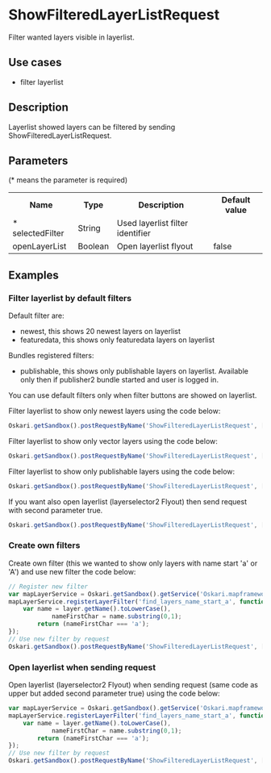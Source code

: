 # ShowFilteredLayerListRequest

Filter wanted layers visible in layerlist.

## Use cases

- filter layerlist

## Description

Layerlist showed layers can be filtered by sending ShowFilteredLayerListRequest.

## Parameters

(* means the parameter is required)

<table class="table">
<tr>
  <th> Name</th><th> Type</th><th> Description</th><th> Default value</th>
</tr>
<tr>
  <td>* selectedFilter</td><td>String</td><td>Used layerlist filter identifier</td><td> </td>
</tr>
<tr>
  <td>openLayerList</td><td>Boolean</td><td>Open layerlist flyout</td><td>false</td>
</tr>
</table>

## Examples

### Filter layerlist by default filters

Default filter are:
* newest, this shows 20 newest layers on layerlist
* featuredata, this shows only featuredata layers on layerlist

Bundles registered filters:
* publishable, this shows only publishable layers on layerlist. Available only then if publisher2 bundle started and user is logged in.

You can use default filters only when filter buttons are showed on layerlist.

Filter layerlist to show only newest layers using the code below:
```javascript
Oskari.getSandbox().postRequestByName('ShowFilteredLayerListRequest', ['newest']);
```

Filter layerlist to show only vector layers using the code below:
```javascript
Oskari.getSandbox().postRequestByName('ShowFilteredLayerListRequest', ['featuredata']);
```

Filter layerlist to show only publishable layers using the code below:
```javascript
Oskari.getSandbox().postRequestByName('ShowFilteredLayerListRequest', ['publishable']);
```

If you want also open layerlist (layerselector2 Flyout) then send request with second parameter true.
```javascript
Oskari.getSandbox().postRequestByName('ShowFilteredLayerListRequest', ['newest',true]);
```

### Create own filters

Create own filter (this we wanted to show only layers with name start 'a' or 'A') and use new filter the code below:
```javascript
// Register new filter
var mapLayerService = Oskari.getSandbox().getService('Oskari.mapframework.service.MapLayerService');
mapLayerService.registerLayerFilter('find_layers_name_start_a', function(layer){
    var name = layer.getName().toLowerCase(),
            nameFirstChar = name.substring(0,1);
        return (nameFirstChar === 'a');
});
// Use new filter by request
Oskari.getSandbox().postRequestByName('ShowFilteredLayerListRequest', ['find_layers_name_start_a']);
```

### Open layerlist when sending request

Open layerlist (layerselector2 Flyout) when sending request (same code as upper but added second parameter true) using the code below:
```javascript
var mapLayerService = Oskari.getSandbox().getService('Oskari.mapframework.service.MapLayerService');
mapLayerService.registerLayerFilter('find_layers_name_start_a', function(layer){
    var name = layer.getName().toLowerCase(),
            nameFirstChar = name.substring(0,1);
        return (nameFirstChar === 'a');
});
// Use new filter by request
Oskari.getSandbox().postRequestByName('ShowFilteredLayerListRequest', ['find_layers_name_start_a', true]);
```